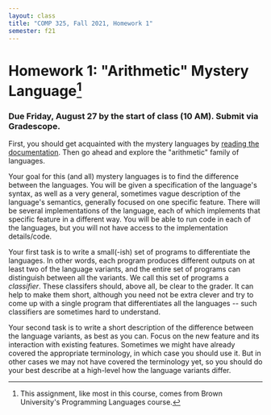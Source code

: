 ```yaml
---
layout: class
title: "COMP 325, Fall 2021, Homework 1"
semester: f21
---
```


# Homework 1: "Arithmetic" Mystery Language[^1]

### Due Friday, August 27 by the start of class (10 AM). Submit via Gradescope.

First, you should get acquainted with the mystery languages by
[reading the
documentation](https://github.com/shriram/mystery-languages). Then go
ahead and explore the "arithmetic" family of languages.

Your goal for this (and all) mystery languages is to find the
difference between the languages. You will be given a specification of
the language's syntax, as well as a very general, sometimes vague
description of the language's semantics, generally focused on one
specific feature. There will be several implementations of the
language, each of which implements that specific feature in a
different way. You will be able to run code in each of the languages,
but you will not have access to the implementation details/code.

Your first task is to write a small(-ish) set of programs to
differentiate the languages. In other words, each program produces
different outputs on at least two of the language variants, and the
entire set of programs can distinguish between all the variants. We
call this set of programs a *classifier*. These classifers should,
above all, be clear to the grader. It can help to make them short,
although you need not be extra clever and try to come up with a single
program that differentiates all the languages -- such classifiers are
sometimes hard to understand.

Your second task is to write a short description of the difference
between the language variants, as best as you can. Focus on the new
feature and its interaction with existing features. Sometimes we might
have already covered the appropriate terminology, in which case you
should use it. But in other cases we may not have covered the
terminology yet, so you should do your best describe at a high-level
how the language variants differ.

[^1]: This assignment, like most in this course, comes from Brown University's Programming Languages course.
